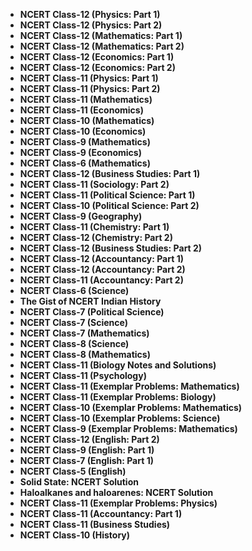 <ul>
 <li><b><a target="_blank" href="https://github.com/manjunath5496/Cardiology-Books/blob/master/dio(1).pdf" style="text-decoration:none;">NCERT Class-12 (Physics: Part 1)</a></b></li>
  
<li><b><a target="_blank" href="https://github.com/manjunath5496/Cardiology-Books/blob/master/dio(2).pdf" style="text-decoration:none;">NCERT Class-12 (Physics: Part 2)</a></b></li>  
  
<li><b><a target="_blank" href="https://github.com/manjunath5496/Cardiology-Books/blob/master/dio(3).pdf" style="text-decoration:none;"> NCERT Class-12 (Mathematics: Part 1)</a></b></li>

 
<li><b><a target="_blank" href="https://github.com/manjunath5496/Cardiology-Books/blob/master/dio(4).pdf" style="text-decoration:none;">NCERT Class-12 (Mathematics: Part 2)</a></b></li>
                               
  <li><b><a target="_blank" href="https://github.com/manjunath5496/Cardiology-Books/blob/master/dio(5).pdf" style="text-decoration:none;">  NCERT Class-12 (Economics: Part 1)  </a></b></li>   

 <li><b><a target="_blank" href="https://github.com/manjunath5496/Cardiology-Books/blob/master/dio(6).pdf" style="text-decoration:none;">NCERT Class-12 (Economics: Part 2) </a></b></li>
 
  <li><b><a target="_blank" href="https://github.com/manjunath5496/Cardiology-Books/blob/master/dio(7).pdf" style="text-decoration:none;">NCERT Class-11 (Physics: Part 1)   </a></b></li>   

 
<li><b><a target="_blank" href="https://github.com/manjunath5496/Cardiology-Books/blob/master/dio(8).pdf" style="text-decoration:none;">NCERT Class-11 (Physics: Part 2)</a></b></li>
                               
  <li><b><a target="_blank" href="https://github.com/manjunath5496/Cardiology-Books/blob/master/dio(9).pdf" style="text-decoration:none;"> NCERT Class-11 (Mathematics)  </a></b></li>   

 <li><b><a target="_blank" href="https://github.com/manjunath5496/Cardiology-Books/blob/master/dio(10).pdf" style="text-decoration:none;">NCERT Class-11 (Economics)</a></b></li>
 
  <li><b><a target="_blank" href="https://github.com/manjunath5496/Cardiology-Books/blob/master/dio(11).pdf" style="text-decoration:none;">NCERT Class-10 (Mathematics)  </a></b></li> 
  
                                 
  <li><b><a target="_blank" href="https://github.com/manjunath5496/Cardiology-Books/blob/master/dio(12).pdf" style="text-decoration:none;"> NCERT Class-10 (Economics)  </a></b></li>   

 <li><b><a target="_blank" href="https://github.com/manjunath5496/Cardiology-Books/blob/master/dio(13).pdf" style="text-decoration:none;">NCERT Class-9 (Mathematics)</a></b></li>
 
  <li><b><a target="_blank" href="https://github.com/manjunath5496/Cardiology-Books/blob/master/dio(14).pdf" style="text-decoration:none;">NCERT Class-9 (Economics) </a></b></li> 
  
<li><b><a target="_blank" href="https://github.com/manjunath5496/Cardiology-Books/blob/master/dio(15).pdf" style="text-decoration:none;"> NCERT Class-6 (Mathematics)  </a></b></li> 

 <li><b><a target="_blank" href="https://github.com/manjunath5496/Cardiology-Books/blob/master/dio(16).pdf" style="text-decoration:none;">NCERT Class-12 (Business Studies: Part 1)</a></b></li>

 <li><b><a target="_blank" href="https://github.com/manjunath5496/Cardiology-Books/blob/master/dio(17).pdf" style="text-decoration:none;">NCERT Class-11 (Sociology: Part 2)</a></b></li>

 <li><b><a target="_blank" href="https://github.com/manjunath5496/Cardiology-Books/blob/master/dio(18).pdf" style="text-decoration:none;">NCERT Class-11 (Political Science: Part 1)</a></b></li>

 <li><b><a target="_blank" href="https://github.com/manjunath5496/Cardiology-Books/blob/master/dio(19).pdf" style="text-decoration:none;">NCERT Class-10 (Political Science: Part 2)</a></b></li>

  <li><b><a target="_blank" href="https://github.com/manjunath5496/Cardiology-Books/blob/master/dio(20).pdf" style="text-decoration:none;">NCERT Class-9 (Geography) </a></b></li> 

  <li><b><a target="_blank" href="https://github.com/manjunath5496/Cardiology-Books/blob/master/dio(21).pdf" style="text-decoration:none;">NCERT Class-11 (Chemistry: Part 1) </a></b></li> 

  <li><b><a target="_blank" href="https://github.com/manjunath5496/Cardiology-Books/blob/master/dio(22).pdf" style="text-decoration:none;">NCERT Class-12 (Chemistry: Part 2) </a></b></li> 

  <li><b><a target="_blank" href="https://github.com/manjunath5496/Cardiology-Books/blob/master/dio(23).pdf" style="text-decoration:none;">NCERT Class-12 (Business Studies: Part 2) </a></b></li> 

  <li><b><a target="_blank" href="https://github.com/manjunath5496/Cardiology-Books/blob/master/dio(24).pdf" style="text-decoration:none;">NCERT Class-12 (Accountancy: Part 1) </a></b></li> 
  <li><b><a target="_blank" href="https://github.com/manjunath5496/Cardiology-Books/blob/master/dio(25).pdf" style="text-decoration:none;">NCERT Class-12 (Accountancy: Part 2) </a></b></li> 

  <li><b><a target="_blank" href="https://github.com/manjunath5496/Cardiology-Books/blob/master/dio(26).pdf" style="text-decoration:none;">NCERT Class-11 (Accountancy: Part 2) </a></b></li> 

<li><b><a target="_blank" href="https://github.com/manjunath5496/Cardiology-Books/blob/master/dio(27).pdf" style="text-decoration:none;"> NCERT Class-6 (Science)  </a></b></li> 

<li><b><a target="_blank" href="https://github.com/manjunath5496/Cardiology-Books/blob/master/dio(28).pdf" style="text-decoration:none;"> The Gist of NCERT Indian History </a></b></li> 

<li><b><a target="_blank" href="https://github.com/manjunath5496/Cardiology-Books/blob/master/dio(29).pdf" style="text-decoration:none;"> NCERT Class-7 (Political Science)  </a></b></li> 


<li><b><a target="_blank" href="https://github.com/manjunath5496/Cardiology-Books/blob/master/dio(30).pdf" style="text-decoration:none;"> NCERT Class-7 (Science)  </a></b></li> 


<li><b><a target="_blank" href="https://github.com/manjunath5496/Cardiology-Books/blob/master/dio(31).pdf" style="text-decoration:none;"> NCERT Class-7 (Mathematics)  </a></b></li> 

<li><b><a target="_blank" href="https://github.com/manjunath5496/Cardiology-Books/blob/master/dio(32).rar" style="text-decoration:none;"> NCERT Class-8 (Science)  </a></b></li> 


<li><b><a target="_blank" href="https://github.com/manjunath5496/Cardiology-Books/blob/master/dio(33).pdf" style="text-decoration:none;"> NCERT Class-8 (Mathematics)  </a></b></li> 

 <li><b><a target="_blank" href="https://github.com/manjunath5496/Cardiology-Books/blob/master/dio(34).pdf" style="text-decoration:none;"> NCERT Class-11 (Biology Notes and Solutions)  </a></b></li>   
   
  
 <li><b><a target="_blank" href="https://github.com/manjunath5496/Cardiology-Books/blob/master/dio(35).pdf" style="text-decoration:none;"> NCERT Class-11 (Psychology)  </a></b></li>   
   
   
 <li><b><a target="_blank" href="https://github.com/manjunath5496/Cardiology-Books/blob/master/dio(36).pdf" style="text-decoration:none;"> NCERT Class-11 (Exemplar Problems: Mathematics) </a></b></li>    
   
   <li><b><a target="_blank" href="https://github.com/manjunath5496/Cardiology-Books/blob/master/dio(37).pdf" style="text-decoration:none;"> NCERT Class-11 (Exemplar Problems: Biology) </a></b></li>    
   
   
 <li><b><a target="_blank" href="https://github.com/manjunath5496/Cardiology-Books/blob/master/dio(38).pdf" style="text-decoration:none;"> NCERT Class-10 (Exemplar Problems: Mathematics) </a></b></li>    
   
   <li><b><a target="_blank" href="https://github.com/manjunath5496/Cardiology-Books/blob/master/dio(39).pdf" style="text-decoration:none;"> NCERT Class-10 (Exemplar Problems: Science) </a></b></li>      
   
   <li><b><a target="_blank" href="https://github.com/manjunath5496/Cardiology-Books/blob/master/dio(40).pdf" style="text-decoration:none;"> NCERT Class-9 (Exemplar Problems: Mathematics) </a></b></li>     
   
<li><b><a target="_blank" href="https://github.com/manjunath5496/Cardiology-Books/blob/master/dio(41).pdf" style="text-decoration:none;"> NCERT Class-12 (English: Part 2) </a></b></li>   
   
 <li><b><a target="_blank" href="https://github.com/manjunath5496/Cardiology-Books/blob/master/dio(42).pdf" style="text-decoration:none;"> NCERT Class-9 (English: Part 1) </a></b></li>     
   
  <li><b><a target="_blank" href="https://github.com/manjunath5496/Cardiology-Books/blob/master/dio(43).pdf" style="text-decoration:none;"> NCERT Class-7 (English: Part 1) </a></b></li>    
   
   <li><b><a target="_blank" href="https://github.com/manjunath5496/Cardiology-Books/blob/master/dio(44).pdf" style="text-decoration:none;"> NCERT Class-5 (English) </a></b></li>    
   
   <li><b><a target="_blank" href="https://github.com/manjunath5496/Cardiology-Books/blob/master/dio(45).pdf" style="text-decoration:none;">  Solid State: NCERT Solution </a></b></li>    
   
   <li><b><a target="_blank" href="https://github.com/manjunath5496/Cardiology-Books/blob/master/dio(46).pdf" style="text-decoration:none;"> Haloalkanes and haloarenes: NCERT Solution </a></b></li>   
   
<li><b><a target="_blank" href="https://github.com/manjunath5496/Cardiology-Books/blob/master/dio(47).pdf" style="text-decoration:none;"> NCERT Class-11 (Exemplar Problems: Physics) </a></b></li>   
   
<li><b><a target="_blank" href="https://github.com/manjunath5496/Cardiology-Books/blob/master/dio(48).pdf" style="text-decoration:none;"> NCERT Class-11 (Accountancy: Part 1) </a></b></li>    
   
 <li><b><a target="_blank" href="https://github.com/manjunath5496/Cardiology-Books/blob/master/dio(49).pdf" style="text-decoration:none;"> NCERT Class-11 (Business Studies) </a></b></li>  
 
  <li><b><a target="_blank" href="https://github.com/manjunath5496/Cardiology-Books/blob/master/dio(50).pdf" style="text-decoration:none;"> NCERT Class-10 (History) </a></b></li> 
   
   
   
 </ul>

